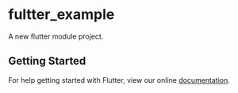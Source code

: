 # fultter_example

A new flutter module project.

## Getting Started

For help getting started with Flutter, view our online
[documentation](https://flutter.io/).
